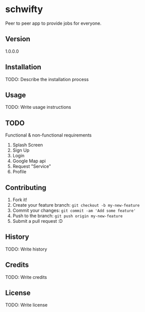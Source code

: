 # schwifty
Peer to peer app to provide jobs for everyone.

## Version 
1.0.0.0

## Installation

TODO: Describe the installation process

## Usage

TODO: Write usage instructions 

## TODO 

Functional & non-functional requirements

1. Splash Screen
2. Sign Up
3. Login
4. Google Map api 
5. Request "Service"
6. Profile

## Contributing

1. Fork it!
2. Create your feature branch: `git checkout -b my-new-feature`
3. Commit your changes: `git commit -am 'Add some feature'`
4. Push to the branch: `git push origin my-new-feature`
5. Submit a pull request :D

## History

TODO: Write history

## Credits

TODO: Write credits

## License

TODO: Write license
